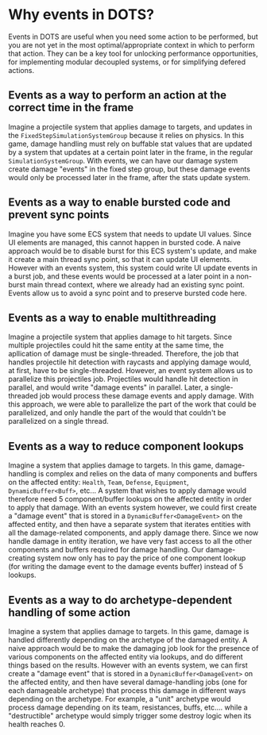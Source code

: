 
# Why events in DOTS?

Events in DOTS are useful when you need some action to be performed, but you are not yet in the most optimal/appropriate context in which to perform that action. They can be a key tool for unlocking performance opportunities, for implementing modular decoupled systems, or for simplifying defered actions.


## Events as a way to perform an action at the correct time in the frame
Imagine a projectile system that applies damage to targets, and updates in the `FixedStepSimulationSystemGroup` because it relies on physics. In this game, damage handling must rely on buffable stat values that are updated by a system that updates at a certain point later in the frame, in the regular `SimulationSystemGroup`. With events, we can have our damage system create damage "events" in the fixed step group, but these damage events would only be processed later in the frame, after the stats update system.


## Events as a way to enable bursted code and prevent sync points
Imagine you have some ECS system that needs to update UI values. Since UI elements are managed, this cannot happen in bursted code. A naive approach would be to disable burst for this ECS system's update, and make it create a main thread sync point, so that it can update UI elements. However with an events system, this system could write UI update events in a burst job, and these events would be processed at a later point in a non-burst main thread context, where we already had an existing sync point. Events allow us to avoid a sync point and to preserve bursted code here.


## Events as a way to enable multithreading
Imagine a projectile system that applies damage to hit targets. Since multiple projectiles could hit the same entity at the same time, the apllication of damage must be single-threaded. Therefore, the job that handles projectile hit detection with raycasts and applying damage would, at first, have to be single-threaded. However, an event system allows us to parallelize this projectiles job. Projectiles would handle hit detection in parallel, and would write "damage events" in parallel. Later, a single-threaded job would process these damage events and apply damage. With this approach, we were able to parallelize the part of the work that could be parallelized, and only handle the part of the would that couldn't be parallelized on a single thread.


## Events as a way to reduce component lookups
Imagine a system that applies damage to targets. In this game, damage-handling is complex and relies on the data of many components and buffers on the affected entity: `Health`, `Team`, `Defense`, `Equipment`, `DynamicBuffer<Buff>`, etc... A system that wishes to apply damage would therefore need 5 component/buffer lookups on the affected entity in order to apply that damage. With an events system however, we could first create a "damage event" that is stored in a `DynamicBuffer<DamageEvent>` on the affected entity, and then have a separate system that iterates entities with all the damage-related components, and apply damage there. Since we now handle damage in entity iteration, we have very fast access to all the other components and buffers required for damage handling. Our damage-creating system now only has to pay the price of one component lookup (for writing the damage event to the damage events buffer) instead of 5 lookups.


## Events as a way to do archetype-dependent handling of some action
Imagine a system that applies damage to targets. In this game, damage is handled differently depending on the archetype of the damaged entity. A naive approach would be to make the damaging job look for the presence of various components on the affected entity via lookups, and do different things based on the results. However with an events system, we can first create a "damage event" that is stored in a `DynamicBuffer<DamageEvent>` on the affected entity, and then have several damage-handling jobs (one for each damageable archetype) that process this damage in different ways depending on the archetype. For example, a "unit" archetype would process damage depending on its team, resistances, buffs, etc.... while a "destructible" archetype would simply trigger some destroy logic when its health reaches 0.
